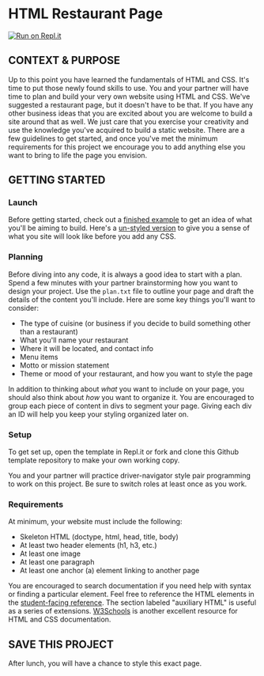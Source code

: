 # HTML Restaurant Page

[![Run on Repl.it](https://repl.it/badge/github/upperlinecode/html-restaurant-page)](https://repl.it/github/upperlinecode/html-restaurant-page)

## CONTEXT & PURPOSE

Up to this point you have learned the fundamentals of HTML and CSS. It's time to put those newly found skills to use. You and your partner will have time to plan and build your very own website using HTML and CSS. We've suggested a restaurant page, but it doesn't have to be that. If you have any other business ideas that you are excited about you are welcome to build a site around that as well. We just care that you exercise your creativity and use the knowledge you've acquired to build a static website. There are a few guidelines to get started, and once you've met the minimum requirements for this project we encourage you to add anything else you want to bring to life the page you envision. 

## <a href="getting-started"></a>GETTING STARTED

### Launch
Before getting started, check out a  <a href="https://upperlinecode.github.io/cssi_102/day1/day1_final/index.html">finished example</a> to get an idea of what you'll be aiming to build.  Here's a <a href="https://petes-pizza-unstyled.glitch.me">un-styled version</a> to give you a sense of what you site will look like before you add any CSS. 


### Planning
Before diving into any code, it is always a good idea to start with a plan. Spend a few minutes with your partner brainstorming how you want to design your project. Use the `plan.txt` file to outline your page and draft the details of the content you'll include. Here are some key things you'll want to consider:

* The type of cuisine (or business if you decide to build something other than a restaurant)
* What you'll name your restaurant
* Where it will be located, and contact info
* Menu items
* Motto or mission statement
* Theme or mood of your restaurant, and how you want to style the page

In addition to thinking about *what* you want to include on your page, you should also think about *how* you want to organize it. You are encouraged to group each piece of content in divs to segment your page. Giving each div an ID will help you keep your styling organized later on. 

### Setup
To get set up, open the template in Repl.it or fork and clone this Github template repository to make your own working copy. 

You and your partner will practice driver-navigator style pair programming to work on this project. Be sure to switch roles at least once as you work. 

### Requirements
At minimum, your website must include the following:
* Skeleton HTML (doctype, html, head, title, body)
* At least two header elements (h1, h3, etc.)
* At least one image
* At least one paragraph
* At least one anchor (a) element linking to another page

You are encouraged to search documentation if you need help with syntax or finding a particular element. Feel free to reference the HTML elements in the <a href="https://github.com/upperlinecode/html-css-js-reference" target="_blank_">student-facing reference</a>. The section labeled "auxiliary HTML" is useful as a series of extensions. <a href="https://www.w3schools.com/html/">W3Schools</a> is another excellent resource for HTML and CSS documentation.

## SAVE THIS PROJECT

After lunch, you will have a chance to style this exact page.
